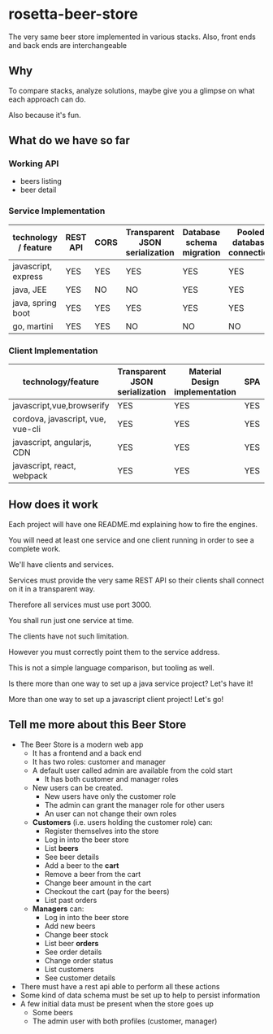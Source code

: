 # rosetta-beer-store

The very same beer store implemented in various stacks. Also, front ends and
back ends are interchangeable

## Why

To compare stacks, analyze solutions, maybe give you a glimpse on what each
approach can do.

Also because it's fun.

## What do we have so far

### Working API

- beers listing
- beer detail

### Service Implementation

| **technology / feature** | REST API | CORS | Transparent JSON serialization | Database schema migration | Pooled database connection | Hot-reload development mode |
| ------------------------ | -------- | ---- | ------------------------------ | ------------------------- | -------------------------- | --------------------------- |
| javascript, express      | YES      | YES  | YES                            | YES                       | YES                        | YES                         |
| java, JEE                | YES      | NO   | NO                             | YES                       | YES                        | YES                         |
| java, spring boot        | YES      | YES  | YES                            | YES                       | YES                        | NO                          |
| go, martini              | YES      | YES  | NO                             | NO                        | NO                         | NO                          |

### Client Implementation

| **technology/feature**            | Transparent JSON serialization | Material Design implementation | SPA | Hot-reload development mode |
| --------------------------------- | ------------------------------ | ------------------------------ | --- | --------------------------- |
| javascript,vue,browserify         | YES                            | YES                            | YES | YES                         |
| cordova, javascript, vue, vue-cli | YES                            | YES                            | YES | NO                          |
| javascript, angularjs, CDN        | YES                            | YES                            | YES | NO                          |
| javascript, react, webpack        | YES                            | YES                            | YES | YES                         |

## How does it work

Each project will have one README.md explaining how to fire the engines.

You will need at least one service and one client running in order to see a
complete work.

We'll have clients and services.

Services must provide the very same REST API so their clients shall connect on
it in a transparent way.

Therefore all services must use port 3000.

You shall run just one service at time.

The clients have not such limitation.

However you must correctly point them to the service address.

This is not a simple language comparison, but tooling as well.

Is there more than one way to set up a java service project? Let's have it!

More than one way to set up a javascript client project! Let's go!

## Tell me more about this Beer Store

- The Beer Store is a modern web app
  - It has a frontend and a back end
  - It has two roles: customer and manager
  - A default user called admin are available from the cold start
    - It has both customer and manager roles
  - New users can be created.
    - New users have only the customer role
    - The admin can grant the manager role for other users
    - An user can not change their own roles
  - **Customers** (i.e. users holding the customer role) can:
    - Register themselves into the store
    - Log in into the beer store
    - List **beers**
    - See beer details
    - Add a beer to the **cart**
    - Remove a beer from the cart
    - Change beer amount in the cart
    - Checkout the cart (pay for the beers)
    - List past orders
  - **Managers** can:
    - Log in into the beer store
    - Add new beers
    - Change beer stock
    - List beer **orders**
    - See order details
    - Change order status
    - List customers
    - See customer details
- There must have a rest api able to perform all these actions
- Some kind of data schema must be set up to help to persist information
- A few initial data must be present when the store goes up
  - Some beers
  - The admin user with both profiles (customer, manager)
